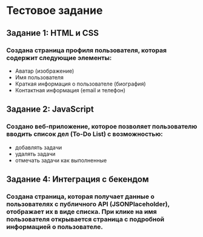 # Тестовое задание

## Задание 1: HTML и CSS

### Создана страница профиля пользователя, которая содержит следующие элементы:

- Аватар (изображение)
- Имя пользователя
- Краткая информация о пользователе (биография)
- Контактная информация (email и телефон)

## Задание 2: JavaScript

### Создано веб-приложение, которое позволяет пользователю вводить список дел (To-Do List) с возможностью:

- добавлять задачи
- удалять задачи
- отмечать задачи как выполненные

## Задание 4: Интеграция с бекендом

### Создана страница, которая получает данные о пользователях с публичного API (JSONPlaceholder), отображает их в виде списка. При клике на имя пользователя открывается страница с подробной информацией о пользователе.
